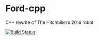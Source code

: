 # Ford-cpp
C++ rewrite of The Hitchhikers 2016 robot

[![Build Status](http://home.ip4gjb.crabdance.com:8092/job/Ford-cpp/badge/icon)](http://home.ip4gjb.crabdance.com:8092/job/Ford-cpp)
